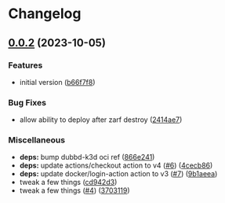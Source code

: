 # Changelog

## [0.0.2](https://github.com/defenseunicorns/uds-package-external-dns/compare/v0.0.1...v0.0.2) (2023-10-05)


### Features

* initial version ([b66f7f8](https://github.com/defenseunicorns/uds-package-external-dns/commit/b66f7f821b423b9c06ba9578dacdfc0fa072b0fc))


### Bug Fixes

* allow ability to deploy after zarf destroy ([2414ae7](https://github.com/defenseunicorns/uds-package-external-dns/commit/2414ae700b6801eee9456723a3a348f2593704dc))


### Miscellaneous

* **deps:** bump dubbd-k3d oci ref ([866e241](https://github.com/defenseunicorns/uds-package-external-dns/commit/866e24138b02088b1650ed9f8582b052ddc2e423))
* **deps:** update actions/checkout action to v4 ([#6](https://github.com/defenseunicorns/uds-package-external-dns/issues/6)) ([4cecb86](https://github.com/defenseunicorns/uds-package-external-dns/commit/4cecb86f85dead0114ec5242611aa5fb15ec36ec))
* **deps:** update docker/login-action action to v3 ([#7](https://github.com/defenseunicorns/uds-package-external-dns/issues/7)) ([9b1aeea](https://github.com/defenseunicorns/uds-package-external-dns/commit/9b1aeea1268eb5045b3be1bf21e970e31d5c3873))
* tweak a few things ([cd942d3](https://github.com/defenseunicorns/uds-package-external-dns/commit/cd942d3dbfaf9a6d1cd1948f6ab6fb155db379c6))
* tweak a few things ([#4](https://github.com/defenseunicorns/uds-package-external-dns/issues/4)) ([3703119](https://github.com/defenseunicorns/uds-package-external-dns/commit/370311934dfec10c141fb934271ac9bbb777ed85))
